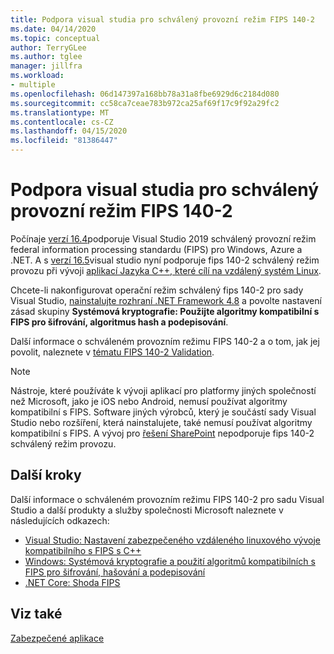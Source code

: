 ```yaml
---
title: Podpora visual studia pro schválený provozní režim FIPS 140-2
ms.date: 04/14/2020
ms.topic: conceptual
author: TerryGLee
ms.author: tglee
manager: jillfra
ms.workload:
- multiple
ms.openlocfilehash: 06d147397a168bb78a31a8fbe6929d6c2184d080
ms.sourcegitcommit: cc58ca7ceae783b972ca25af69f17c9f92a29fc2
ms.translationtype: MT
ms.contentlocale: cs-CZ
ms.lasthandoff: 04/15/2020
ms.locfileid: "81386447"
---
```

# <a name="visual-studio-support-for-the-fips-140-2-approved-mode-of-operation"></a>Podpora visual studia pro schválený provozní režim FIPS 140-2

Počínaje [verzí 16.4](/visualstudio/releases/2019/release-notes-v16.4/)podporuje Visual Studio 2019 schválený provozní režim federal information processing standardu (FIPS) pro Windows, Azure a .NET. A s [verzí 16.5](/visualstudio/releases/2019/release-notes-v16.5/)visual studio nyní podporuje fips 140-2 schválený režim provozu při vývoji [aplikací Jazyka C++, které cílí na vzdálený systém Linux](/cpp/linux/set-up-fips-compliant-secure-remote-linux-development/).

Chcete-li nakonfigurovat operační režim schválený fips 140-2 pro sady Visual Studio, [nainstalujte rozhraní .NET Framework 4.8](https://dotnet.microsoft.com/download/dotnet-framework/net48) a povolte nastavení zásad skupiny **Systémová kryptografie: Použijte algoritmy kompatibilní s FIPS pro šifrování, algoritmus hash a podepisování**.

Další informace o schváleném provozním režimu FIPS 140-2 a o tom, jak jej povolit, naleznete v [tématu FIPS 140-2 Validation](/windows/security/threat-protection/fips-140-validation/).

> [!NOTE]
> Nástroje, které používáte k vývoji aplikací pro platformy jiných společností než Microsoft, jako je iOS nebo Android, nemusí používat algoritmy kompatibilní s FIPS. Software jiných výrobců, který je součástí sady Visual Studio nebo rozšíření, která nainstalujete, také nemusí používat algoritmy kompatibilní s FIPS. A vývoj pro [řešení SharePoint](/sharepoint/security-for-sharepoint-server/federal-information-processing-standard-security-standards/) nepodporuje fips 140-2 schválený režim provozu.

## <a name="next-steps"></a>Další kroky

Další informace o schváleném provozním režimu FIPS 140-2 pro sadu Visual Studio a další produkty a služby společnosti Microsoft naleznete v následujících odkazech:

- [Visual Studio: Nastavení zabezpečeného vzdáleného linuxového vývoje kompatibilního s FIPS s C++](/cpp/linux/set-up-fips-compliant-secure-remote-linux-development/)
- [Windows: Systémová kryptografie a použití algoritmů kompatibilních s FIPS pro šifrování, hašování a podepisování](/windows/security/threat-protection/security-policy-settings/system-cryptography-use-fips-compliant-algorithms-for-encryption-hashing-and-signing)
- [.NET Core: Shoda FIPS](/dotnet/standard/security/fips-compliance/)

## <a name="see-also"></a>Viz také

[Zabezpečené aplikace](securing-applications.md)